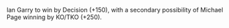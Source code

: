 Ian Garry to win by Decision (+150), with a secondary possibility of Michael Page winning by KO/TKO (+250).